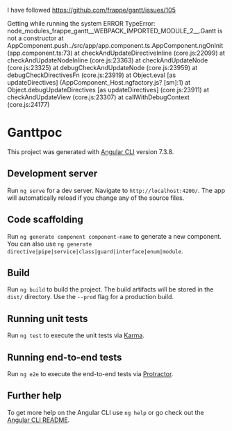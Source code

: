 I have followed 
https://github.com/frappe/gantt/issues/105

Getting while running the system 
ERROR TypeError: node_modules_frappe_gantt__WEBPACK_IMPORTED_MODULE_2__.Gantt is not a constructor
    at AppComponent.push../src/app/app.component.ts.AppComponent.ngOnInit (app.component.ts:73)
    at checkAndUpdateDirectiveInline (core.js:22099)
    at checkAndUpdateNodeInline (core.js:23363)
    at checkAndUpdateNode (core.js:23325)
    at debugCheckAndUpdateNode (core.js:23959)
    at debugCheckDirectivesFn (core.js:23919)
    at Object.eval [as updateDirectives] (AppComponent_Host.ngfactory.js? [sm]:1)
    at Object.debugUpdateDirectives [as updateDirectives] (core.js:23911)
    at checkAndUpdateView (core.js:23307)
    at callWithDebugContext (core.js:24177)

# Ganttpoc

This project was generated with [Angular CLI](https://github.com/angular/angular-cli) version 7.3.8.

## Development server

Run `ng serve` for a dev server. Navigate to `http://localhost:4200/`. The app will automatically reload if you change any of the source files.

## Code scaffolding

Run `ng generate component component-name` to generate a new component. You can also use `ng generate directive|pipe|service|class|guard|interface|enum|module`.

## Build

Run `ng build` to build the project. The build artifacts will be stored in the `dist/` directory. Use the `--prod` flag for a production build.

## Running unit tests

Run `ng test` to execute the unit tests via [Karma](https://karma-runner.github.io).

## Running end-to-end tests

Run `ng e2e` to execute the end-to-end tests via [Protractor](http://www.protractortest.org/).

## Further help

To get more help on the Angular CLI use `ng help` or go check out the [Angular CLI README](https://github.com/angular/angular-cli/blob/master/README.md).
